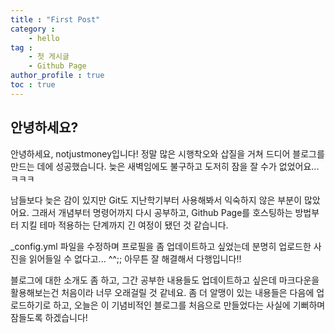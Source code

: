 ```yaml
---
title : "First Post"
category : 
    - hello
tag : 
    - 첫 게시글
    - Github Page
author_profile : true
toc : true
---
```


## 안녕하세요?
 
 안녕하세요, notjustmoney입니다! 정말 많은 시행착오와 삽질을 거쳐 드디어 블로그를 만드는 데에 성공했습니다. 늦은 새벽임에도 불구하고 도저히 잠을 잘 수가 없었어요...ㅋㅋㅋ 

 남들보다 늦은 감이 있지만 Git도 지난학기부터 사용해봐서 익숙하지 않은 부분이 많았어요. 그래서 개념부터 명령어까지 다시 공부하고, Github Page를 호스팅하는 방법부터 지킬 테마 적용하는 단계까지 긴 여정이 됐던 것 같습니다. 

 _config.yml 파일을 수정하며 프로필을 좀 업데이트하고 싶었는데 분명히 업로드한 사진을 읽어들일 수 없다고... ^^;; 아무튼 잘 해결해서 다행입니다!!

 블로그에 대한 소개도 좀 하고, 그간 공부한 내용들도 업데이트하고 싶은데 마크다운을 활용해보는건 처음이라 너무 오래걸릴 것 같네요. 좀 더 알맹이 있는 내용들은 다음에 업로드하기로 하고, 오늘은 이 기념비적인 블로그를 처음으로 만들었다는 사실에 기뻐하며 잠들도록 하겠습니다!
